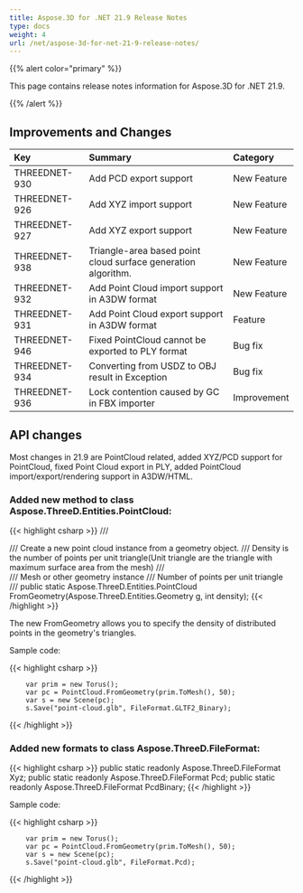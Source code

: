 ```yaml
---
title: Aspose.3D for .NET 21.9 Release Notes
type: docs
weight: 4
url: /net/aspose-3d-for-net-21-9-release-notes/
---
```


{{% alert color="primary" %}}

This page contains release notes information for Aspose.3D for .NET 21.9.

{{% /alert %}}
## **Improvements and Changes**

|**Key**|**Summary**|**Category**|
| :- | :- | :- |
| THREEDNET-930 | Add PCD export support | New Feature |
| THREEDNET-926 | Add XYZ import support | New Feature |
| THREEDNET-927 | Add XYZ export support | New Feature |
| THREEDNET-938 | Triangle-area based point cloud surface generation algorithm. | New Feature |
| THREEDNET-932 | Add Point Cloud import support in A3DW format | New Feature |
| THREEDNET-931 | Add Point Cloud export support in A3DW format | Feature |
| THREEDNET-946 | Fixed PointCloud cannot be exported to PLY format | Bug fix |
| THREEDNET-934 | Converting from USDZ to OBJ result in Exception | Bug fix |
| THREEDNET-936 | Lock contention caused by GC in FBX importer | Improvement |


## API changes ##


Most changes in 21.9 are PointCloud related, added XYZ/PCD support for PointCloud, fixed Point Cloud export in PLY, added PointCloud import/export/rendering support in A3DW/HTML.


### Added new method to class Aspose.ThreeD.Entities.PointCloud:

{{< highlight csharp >}}
        /// <summary>
        /// Create a new point cloud instance from a geometry object.
        /// Density is the number of points per unit triangle(Unit triangle are the triangle with maximum surface area from the mesh)
        /// </summary>
        /// <param name="g">Mesh or other geometry instance</param>
        /// <param name="density">Number of points per unit triangle</param>
        /// <returns></returns>
        public static Aspose.ThreeD.Entities.PointCloud FromGeometry(Aspose.ThreeD.Entities.Geometry g, int density);
{{< /highlight >}}


The new FromGeometry allows you to specify the density of distributed points in the geometry's triangles.

Sample code:

{{< highlight csharp >}}

        var prim = new Torus();
        var pc = PointCloud.FromGeometry(prim.ToMesh(), 50);
        var s = new Scene(pc);
        s.Save("point-cloud.glb", FileFormat.GLTF2_Binary);

{{< /highlight >}}


### Added new formats to class Aspose.ThreeD.FileFormat:

{{< highlight csharp >}}
        public static readonly Aspose.ThreeD.FileFormat Xyz;
        public static readonly Aspose.ThreeD.FileFormat Pcd;
        public static readonly Aspose.ThreeD.FileFormat PcdBinary;
{{< /highlight >}}


Sample code:

{{< highlight csharp >}}

        var prim = new Torus();
        var pc = PointCloud.FromGeometry(prim.ToMesh(), 50);
        var s = new Scene(pc);
        s.Save("point-cloud.glb", FileFormat.Pcd);

{{< /highlight >}}